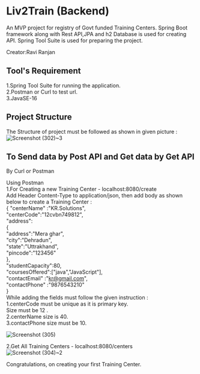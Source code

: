 
# Liv2Train (Backend)

An MVP project for registry of Govt funded Training Centers.
Spring Boot framework along with Rest API,JPA and h2 Database is used for creating API.
Spring Tool Suite is used for preparing the project.


Creator:Ravi Ranjan
## Tool's Requirement
1.Spring Tool Suite for running the application.             
2.Postman or Curl to test url.  
3.JavaSE-16
## Project Structure
The Structure of project must be followed as shown in given picture :
![Screenshot (302)~3](https://user-images.githubusercontent.com/95235883/158783359-4bb63bb2-7238-41f1-8cf2-d66ca2efd7d9.png)


## To Send data by Post API and Get data by Get API
By Curl or Postman

Using Postman   
1.For Creating a new Training Center - localhost:8080/create             
Add Header Content-Type to application/json, then add body as shown below to create a Training Center :   
 {
 	"centerName" :"KR.Solutions",   
"centerCode":"12cvbn749812",  
  "address":  
   {   
	"address":"Mera ghar",  
	"city":"Dehradun",   
	"state":"Uttrakhand",  
   	"pincode":"123456"  
   	},  
   "studentCapacity":80,  
    "coursesOffered":["java","JavaScript"],   
    "contactEmail" :"kr@gmail.com",   
    "contactPhone" :"9876543210"  
 }  
 While adding the fields must follow the given instruction :  
 1.centerCode must be unique as it is primary key.  
   Size must be 12 .  
 2.centerName size is 40.  
 3.contactPhone size must be 10.    
 
![Screenshot (305)](https://user-images.githubusercontent.com/95235883/158784241-7314dd28-f123-46d1-9fa5-6f2b7b0cf08e.png)

2.Get All Training Centers - localhost:8080/centers   
![Screenshot (304)~2](https://user-images.githubusercontent.com/95235883/158782399-d4b1b9ae-006a-4792-a34a-7482037d1563.png)



Congratulations, on creating your first Training Center.

